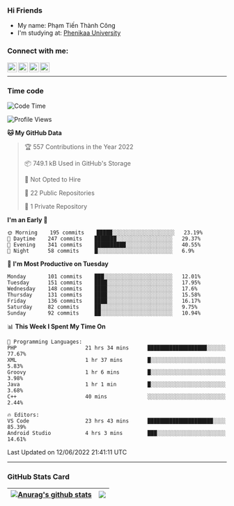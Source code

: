 ### Hi Friends

- My name: Phạm Tiến Thành Công
- I'm studying at: [Phenikaa University]


### Connect with me:
[<img align="left" alt="PhamTienThanhCong | Facebook" width="22px" src="https://upload.wikimedia.org/wikipedia/commons/thumb/1/16/Facebook-icon-1.png/640px-Facebook-icon-1.png" />][facebook]
[<img align="left" alt="PhamTienThanhCong | Zalo" width="22px" src="https://www.anphatpc.com.vn/template/anphat_2020v2/images/icon-zalo.jpg" />][zalo]
[<img align="left" alt="PhamTienThanhCong | LinkedIn" width="22px" src="https://cdn3.iconfinder.com/data/icons/inficons/512/linkedin.png" />][linkedin]
[<img align="left" alt="PhamTienThanhCong | tiktok" width="22px" src="https://cdn.worldvectorlogo.com/logos/tiktok-logo.svg" />][tiktok]

<br />

---

### Time code

<!--START_SECTION:waka-->
![Code Time](http://img.shields.io/badge/Code%20Time-435%20hrs%2030%20mins-blue)

![Profile Views](http://img.shields.io/badge/Profile%20Views-10-blue)

**🐱 My GitHub Data** 

> 🏆 557 Contributions in the Year 2022
 > 
> 📦 749.1 kB Used in GitHub's Storage 
 > 
> 🚫 Not Opted to Hire
 > 
> 📜 22 Public Repositories 
 > 
> 🔑 1 Private Repository 
 > 
**I'm an Early 🐤** 

```text
🌞 Morning    195 commits    █████░░░░░░░░░░░░░░░░░░░░   23.19% 
🌆 Daytime    247 commits    ███████░░░░░░░░░░░░░░░░░░   29.37% 
🌃 Evening    341 commits    ██████████░░░░░░░░░░░░░░░   40.55% 
🌙 Night      58 commits     █░░░░░░░░░░░░░░░░░░░░░░░░   6.9%

```
📅 **I'm Most Productive on Tuesday** 

```text
Monday       101 commits    ███░░░░░░░░░░░░░░░░░░░░░░   12.01% 
Tuesday      151 commits    ████░░░░░░░░░░░░░░░░░░░░░   17.95% 
Wednesday    148 commits    ████░░░░░░░░░░░░░░░░░░░░░   17.6% 
Thursday     131 commits    ████░░░░░░░░░░░░░░░░░░░░░   15.58% 
Friday       136 commits    ████░░░░░░░░░░░░░░░░░░░░░   16.17% 
Saturday     82 commits     ██░░░░░░░░░░░░░░░░░░░░░░░   9.75% 
Sunday       92 commits     ██░░░░░░░░░░░░░░░░░░░░░░░   10.94%

```


📊 **This Week I Spent My Time On** 

```text
💬 Programming Languages: 
PHP                      21 hrs 34 mins      ███████████████████░░░░░░   77.67% 
XML                      1 hr 37 mins        █░░░░░░░░░░░░░░░░░░░░░░░░   5.83% 
Groovy                   1 hr 6 mins         █░░░░░░░░░░░░░░░░░░░░░░░░   3.98% 
Java                     1 hr 1 min          █░░░░░░░░░░░░░░░░░░░░░░░░   3.68% 
C++                      40 mins             ░░░░░░░░░░░░░░░░░░░░░░░░░   2.44%

🔥 Editors: 
VS Code                  23 hrs 43 mins      █████████████████████░░░░   85.39% 
Android Studio           4 hrs 3 mins        ███░░░░░░░░░░░░░░░░░░░░░░   14.61%

```


 Last Updated on 12/06/2022 21:41:11 UTC
<!--END_SECTION:waka-->

---

### GitHub Stats Card

| <a href="https://github.com/phamtienthanhcong"><img align="center" src="https://github-readme-stats.vercel.app/api?username=PhamTienThanhCong&show_icons=true&include_all_commits=true&theme=buefy&hide_border=true&theme=ocean_dark" alt="Anurag's github stats" /></a> | <a href="https://github.com/phamtienthanhcong"><img align="center" src="https://github-readme-stats.vercel.app/api/top-langs/?username=PhamTienThanhCong&layout=compact&theme=buefy&hide_border=true&theme=ocean_dark" /></a> |
| ------------- | ------------- |

[Phenikaa University]: https://phenikaa-uni.edu.vn/vi
[facebook]: https://www.facebook.com/phamtienthanhcong
[linkedin]: https://linkedin.com/in/phamtienthanhcong
[zalo]: https://zalo.me/0396396332
[tiktok]: https://www.tiktok.com/@phamtienthanhcong
[web]: https://github.com/PhamTienThanhCong/web_dev
[min project]: https://github.com/PhamTienThanhCong/Project-Of-Web
[c and cpp]: https://github.com/PhamTienThanhCong/Code_C_and_Cpro
[python]: https://github.com/PhamTienThanhCong/Python_beginer
